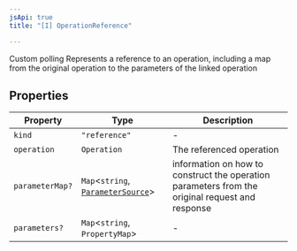```yaml
---
jsApi: true
title: "[I] OperationReference"

---
```

Custom polling
Represents a reference to an operation, including a map from the
original operation to the parameters of the linked operation

## Properties

| Property | Type | Description |
| ------ | ------ | ------ |
| `kind` | `"reference"` | - |
| `operation` | `Operation` | The referenced operation |
| `parameterMap?` | `Map`<`string`, [`ParameterSource`](ParameterSource.md)\> | information on how to construct the operation parameters from the original request and response |
| `parameters?` | `Map`<`string`, `PropertyMap`\> | - |
